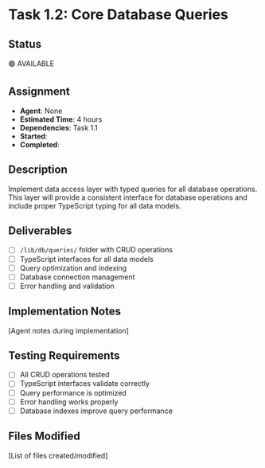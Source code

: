 # Task 1.2: Core Database Queries

## Status

🟢 AVAILABLE

## Assignment

- **Agent**: None
- **Estimated Time**: 4 hours
- **Dependencies**: Task 1.1
- **Started**:
- **Completed**:

## Description

Implement data access layer with typed queries for all database operations. This layer will provide a consistent interface for database operations and include proper TypeScript typing for all data models.

## Deliverables

- [ ] `/lib/db/queries/` folder with CRUD operations
- [ ] TypeScript interfaces for all data models
- [ ] Query optimization and indexing
- [ ] Database connection management
- [ ] Error handling and validation

## Implementation Notes

[Agent notes during implementation]

## Testing Requirements

- [ ] All CRUD operations tested
- [ ] TypeScript interfaces validate correctly
- [ ] Query performance is optimized
- [ ] Error handling works properly
- [ ] Database indexes improve query performance

## Files Modified

[List of files created/modified]
